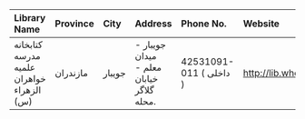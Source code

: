| Library Name                             | Province   | City   | Address                                                                | Phone No.               | Website           |
|:-----------------------------------------|:-----------|:-------|:-----------------------------------------------------------------------|:------------------------|:------------------|
| كتابخانه مدرسه علمیه خواهران الزهراء (س) | مازندران   | جویبار | جویبار - میدان معلم - خیابان گلاگر محله.                               | 42531091-011 ( داخلی  ) | http://lib.whc.ir |